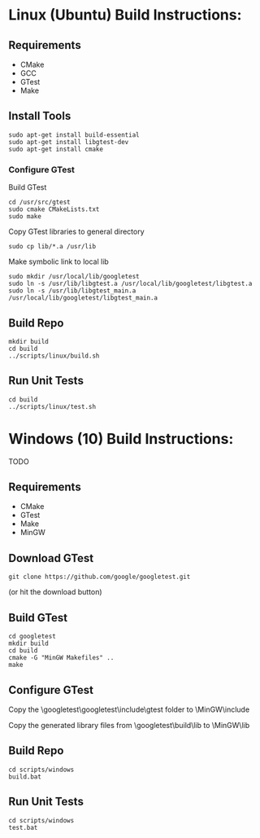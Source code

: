 # Linux (Ubuntu) Build Instructions: #

## Requirements ##

* CMake
* GCC
* GTest
* Make

## Install Tools ##

    sudo apt-get install build-essential
    sudo apt-get install libgtest-dev
    sudo apt-get install cmake

### Configure GTest ###

Build GTest

    cd /usr/src/gtest
    sudo cmake CMakeLists.txt
    sudo make

Copy GTest libraries to general directory

    sudo cp lib/*.a /usr/lib

Make symbolic link to local lib

    sudo mkdir /usr/local/lib/googletest
    sudo ln -s /usr/lib/libgtest.a /usr/local/lib/googletest/libgtest.a
    sudo ln -s /usr/lib/libgtest_main.a /usr/local/lib/googletest/libgtest_main.a

## Build Repo ##

    mkdir build
    cd build
    ../scripts/linux/build.sh

## Run Unit Tests ##

    cd build
    ../scripts/linux/test.sh

# Windows (10) Build Instructions: #

TODO

## Requirements ##

* CMake
* GTest
* Make
* MinGW

## Download GTest ##

    git clone https://github.com/google/googletest.git

(or hit the download button)

## Build GTest ##

    cd googletest
    mkdir build
    cd build
    cmake -G "MinGW Makefiles" ..
    make

## Configure GTest ##

Copy the \googletest\googletest\include\gtest folder to \MinGW\include

Copy the generated library files from \googletest\build\lib to \MinGW\lib

## Build Repo ##

    cd scripts/windows
    build.bat

## Run Unit Tests ##

    cd scripts/windows
    test.bat
